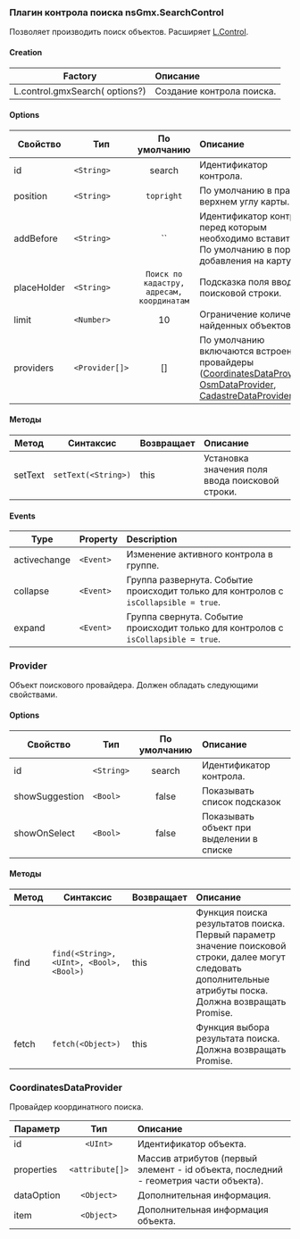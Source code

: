### Плагин контрола поиска nsGmx.SearchControl
Позволяет производить поиск объектов. Расширяет [L.Control](http://leafletjs.com/reference.html#control).

#### Creation

Factory|Описание
------|:-----------
L.control.gmxSearch(<Options> options?) | Создание контрола поиска.

#### Options

| Свойство | Тип | По умолчанию | Описание |
|----------|-----|:------------:|:---------|
| id | `<String>` | search | Идентификатор контрола. |
|position | `<String>` | `topright` | По умолчанию в правом верхнем углу карты. |
| addBefore |`<String>` |``| Идентификатор контрола перед которым необходимо вставить. По умолчанию в порядке добавления на карту. |
| placeHolder | `<String>` | `Поиск по кадастру, адресам, координатам` | Подсказка поля ввода поисковой строки. |
| limit | `<Number>` | 10 | Ограничение количества найденных объектов. |
| providers | `<Provider[]>` | [] | По умолчанию включаются встроенные провайдеры ([CoordinatesDataProvider](#CoordinatesDataProvider), [OsmDataProvider](#OsmDataProvider), [CadastreDataProvider](#CadastreDataProvider)). |

#### Методы

| Метод | Синтаксис | Возвращает | Описание |
|-------|-----------|------------|:---------|
| setText | `setText(<String>)` | this | Установка значения поля ввода поисковой строки. |

#### Events

| Type | Property | Description |
| ---- | -------- |:------------|
| activechange | `<Event>` | Изменение активного контрола в группе. |
| collapse | `<Event>` | Группа развернута. Событие происходит только для контролов с `isCollapsible = true`. |
| expand | `<Event>` | Группа свернута. Событие происходит только для контролов с `isCollapsible = true`. |

### Provider
Объект поискового провайдера. Должен обладать следующими свойствами.

#### Options

| Свойство | Тип | По умолчанию | Описание |
|----------|-----|:------------:|:-----------
| id| `<String>` | search | Идентификатор контрола. |
| showSuggestion | `<Bool>` | false | Показывать список подсказок |
| showOnSelect | `<Bool>` | false | Показывать объект при выделении в списке |

#### Методы

| Метод | Синтаксис | Возвращает | Описание |
|-------|-----------|------------|:---------|
| find | `find(<String>, <UInt>, <Bool>, <Bool>)` | this | Функция поиска результатов поиска. Первый параметр значение поисковой строки, далее могут следовать дополнительные атрибуты поска. Должна возвращать Promise. |
| fetch | `fetch(<Object>)` | this | Функция выбора результата поиска. Должна возвращать Promise. |

### CoordinatesDataProvider
Провайдер координатного поиска.

| Параметр | Тип | Описание |
|--------|:---:|:-----------|
| id | `<UInt>` | Идентификатор объекта. |
| properties | `<attribute[]>` | Массив атрибутов (первый элемент - id объекта, последний - геометрия части объекта). |
| dataOption | `<Object>` | Дополнительная информация. |
| item | `<Object>` | Дополнительная информация объекта. |
